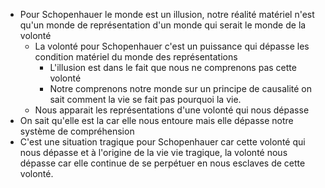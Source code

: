 - Pour Schopenhauer le monde est un illusion, notre réalité matériel n'est qu'un monde de représentation d'un monde qui serait le monde de la volonté
	- La volonté pour Schopenhauer c'est un puissance qui dépasse les condition matériel du monde des représentations
		- L'illusion est dans le fait que nous ne comprenons pas cette volonté
		- Notre comprenons notre monde sur un principe de causalité on sait comment la vie se fait pas pourquoi la vie.
	- Nous apparait les représentations d'une volonté qui nous dépasse
- On sait qu'elle est la car elle nous entoure mais elle dépasse notre système de compréhension
- C'est une situation tragique pour Schopenhauer car cette volonté qui nous dépasse et à l'origine de la vie vie tragique, la volonté nous dépasse car elle continue de se perpétuer en nous esclaves de cette volonté.